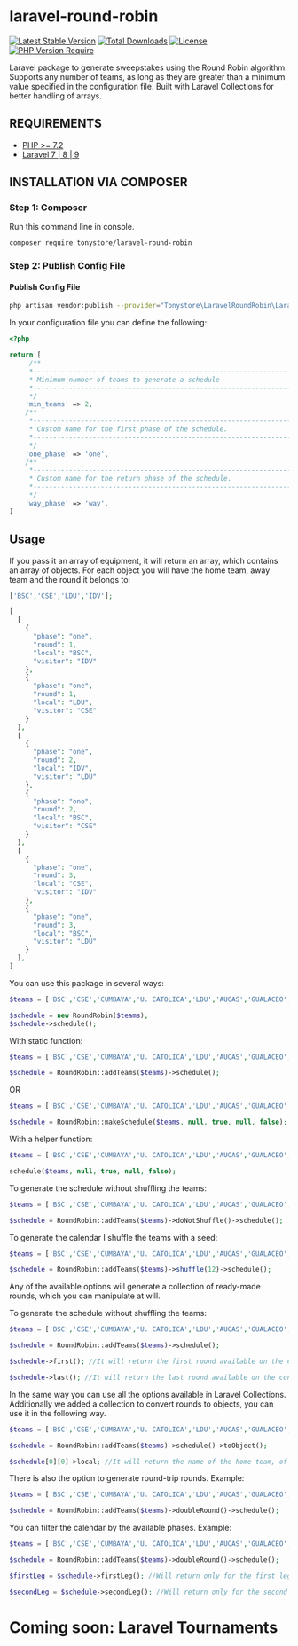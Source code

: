 # **laravel-round-robin**

[![Latest Stable Version](https://poser.pugx.org/tonystore/laravel-round-robin/v)](https://packagist.org/packages/tonystore/laravel-round-robin)  [![Total Downloads](http://poser.pugx.org/tonystore/laravel-round-robin/downloads)](https://packagist.org/packages/tonystore/laravel-round-robin)  [![License](http://poser.pugx.org/tonystore/laravel-round-robin/license)](https://packagist.org/packages/tonystore/laravel-round-robin)  [![PHP Version Require](http://poser.pugx.org/tonystore/laravel-round-robin/require/php)](https://packagist.org/packages/tonystore/livewire-permission)

Laravel package to generate sweepstakes using the Round Robin algorithm. Supports any number of teams, as long as they are greater than a minimum value specified in the configuration file. Built with Laravel Collections for better handling of arrays.
## **REQUIREMENTS**

-   [PHP >= 7.2](http://php.net)
-   [Laravel 7 | 8 | 9 ](https://laravel.com)

## **INSTALLATION VIA COMPOSER**

### Step 1: Composer

Run this command line in console.
``` bash
composer require tonystore/laravel-round-robin
```
### Step 2: Publish Config File
#### Publish Config File
``` bash
php artisan vendor:publish --provider="Tonystore\LaravelRoundRobin\LaravelRoundRobinProvider" --tag=round-robin
``` 
In your configuration file you can define the following:

``` php
<?php

return [
     /**
     *----------------------------------------------------------------------
     * Minimum number of teams to generate a schedule
     *----------------------------------------------------------------------
     */
    'min_teams' => 2,
    /**
     *----------------------------------------------------------------------
     * Custom name for the first phase of the schedule.
     *----------------------------------------------------------------------
     */
    'one_phase' => 'one',
    /**
     *----------------------------------------------------------------------
     * Custom name for the return phase of the schedule.
     *----------------------------------------------------------------------
     */
    'way_phase' => 'way',
]
``` 

## **Usage**
If you pass it an array of equipment, it will return an array, which contains an array of objects. For each object you will have the home team, away team and the round it belongs to:
```php
['BSC','CSE','LDU','IDV'];

[
  [
    {
      "phase": "one",
      "round": 1,
      "local": "BSC",
      "visitor": "IDV"
    },
    {
      "phase": "one",
      "round": 1,
      "local": "LDU",
      "visitor": "CSE"
    }
  ],
  [
    {
      "phase": "one",
      "round": 2,
      "local": "IDV",
      "visitor": "LDU"
    },
    {
      "phase": "one",
      "round": 2,
      "local": "BSC",
      "visitor": "CSE"
    }
  ],
  [
    {
      "phase": "one",
      "round": 3,
      "local": "CSE",
      "visitor": "IDV"
    },
    {
      "phase": "one",
      "round": 3,
      "local": "BSC",
      "visitor": "LDU"
    }
  ],
]
```
You can use this package in several ways:
```php
$teams = ['BSC','CSE','CUMBAYA','U. CATOLICA','LDU','AUCAS','GUALACEO','ORENSE','CITY','TU','D. CUENCA','MUSHUCRUNA','IDV','DELFIN','MACARA','9 DE OCTUBRE'];

$schedule = new RoundRobin($teams);
$schedule->schedule();
```
With static function:
```php
$teams = ['BSC','CSE','CUMBAYA','U. CATOLICA','LDU','AUCAS','GUALACEO','ORENSE','CITY','TU','D. CUENCA','MUSHUCRUNA','IDV','DELFIN','MACARA','9 DE OCTUBRE'];

$schedule = RoundRobin::addTeams($teams)->schedule();
```
OR
```php
$teams = ['BSC','CSE','CUMBAYA','U. CATOLICA','LDU','AUCAS','GUALACEO','ORENSE','CITY','TU','D. CUENCA','MUSHUCRUNA','IDV','DELFIN','MACARA','9 DE OCTUBRE'];

$schedule = RoundRobin::makeSchedule($teams, null, true, null, false);
```

With a helper function:
```php
$teams = ['BSC','CSE','CUMBAYA','U. CATOLICA','LDU','AUCAS','GUALACEO','ORENSE','CITY','TU','D. CUENCA','MUSHUCRUNA','IDV','DELFIN','MACARA','9 DE OCTUBRE'];

schedule($teams, null, true, null, false);
```

To generate the schedule without shuffling the teams:
```php
$teams = ['BSC','CSE','CUMBAYA','U. CATOLICA','LDU','AUCAS','GUALACEO','ORENSE','CITY','TU','D. CUENCA','MUSHUCRUNA','IDV','DELFIN','MACARA','9 DE OCTUBRE'];

$schedule = RoundRobin::addTeams($teams)->doNotShuffle()->schedule();
```
To generate the calendar I shuffle the teams with a seed:
```php
$teams = ['BSC','CSE','CUMBAYA','U. CATOLICA','LDU','AUCAS','GUALACEO','ORENSE','CITY','TU','D. CUENCA','MUSHUCRUNA','IDV','DELFIN','MACARA','9 DE OCTUBRE'];

$schedule = RoundRobin::addTeams($teams)->shuffle(12)->schedule();
```
Any of the available options will generate a collection of ready-made rounds, which you can manipulate at will.

To generate the schedule without shuffling the teams:
```php
$teams = ['BSC','CSE','CUMBAYA','U. CATOLICA','LDU','AUCAS','GUALACEO','ORENSE','CITY','TU','D. CUENCA','MUSHUCRUNA','IDV','DELFIN','MACARA','9 DE OCTUBRE'];

$schedule = RoundRobin::addTeams($teams)->schedule();

$schedule->first(); //It will return the first round available on the connection.

$schedule->last(); //It will return the last round available on the connection.
```

In the same way you can use all the options available in Laravel Collections. Additionally we added a collection to convert rounds to objects, you can use it in the following way.
```php
$teams = ['BSC','CSE','CUMBAYA','U. CATOLICA','LDU','AUCAS','GUALACEO','ORENSE','CITY','TU','D. CUENCA','MUSHUCRUNA','IDV','DELFIN','MACARA','9 DE OCTUBRE'];

$schedule = RoundRobin::addTeams($teams)->schedule()->toObject();

$schedule[0][0]->local; //It will return the name of the home team, of the first game, of the first available round.
```

There is also the option to generate round-trip rounds. Example:
```php
$teams = ['BSC','CSE','CUMBAYA','U. CATOLICA','LDU','AUCAS','GUALACEO','ORENSE','CITY','TU','D. CUENCA','MUSHUCRUNA','IDV','DELFIN','MACARA','9 DE OCTUBRE'];

$schedule = RoundRobin::addTeams($teams)->doubleRound()->schedule();
```


You can filter the calendar by the available phases. Example:

```php
$teams = ['BSC','CSE','CUMBAYA','U. CATOLICA','LDU','AUCAS','GUALACEO','ORENSE','CITY','TU','D. CUENCA','MUSHUCRUNA','IDV','DELFIN','MACARA','9 DE OCTUBRE'];

$schedule = RoundRobin::addTeams($teams)->doubleRound()->schedule(); 

$firstLeg = $schedule->firstLeg(); //Will return only for the first leg.

$secondLeg = $schedule->secondLeg(); //Will return only for the second leg.

```

# **Coming soon: Laravel Tournaments**
